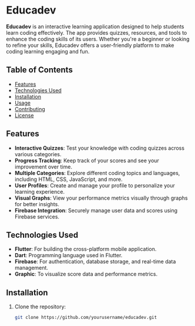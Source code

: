 # Educadev

**Educadev** is an interactive learning application designed to help students learn coding effectively. The app provides quizzes, resources, and tools to enhance the coding skills of its users. Whether you're a beginner or looking to refine your skills, Educadev offers a user-friendly platform to make coding learning engaging and fun.

## Table of Contents

- [Features](#features)
- [Technologies Used](#technologies-used)
- [Installation](#installation)
- [Usage](#usage)
- [Contributing](#contributing)
- [License](#license)

## Features

- **Interactive Quizzes**: Test your knowledge with coding quizzes across various categories.
- **Progress Tracking**: Keep track of your scores and see your improvement over time.
- **Multiple Categories**: Explore different coding topics and languages, including HTML, CSS, JavaScript, and more.
- **User Profiles**: Create and manage your profile to personalize your learning experience.
- **Visual Graphs**: View your performance metrics visually through graphs for better insights.
- **Firebase Integration**: Securely manage user data and scores using Firebase services.

## Technologies Used

- **Flutter**: For building the cross-platform mobile application.
- **Dart**: Programming language used in Flutter.
- **Firebase**: For authentication, database storage, and real-time data management.
- **Graphic**: To visualize score data and performance metrics.

## Installation

1. Clone the repository:
   ```bash
   git clone https://github.com/yourusername/educadev.git
